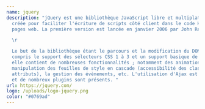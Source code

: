 ```yaml
---
name: jquery
description: "jQuery est une bibliothèque JavaScript libre et multiplateforme
  créée pour faciliter l'écriture de scripts côté client dans le code HTML des
  pages web. La première version est lancée en janvier 2006 par John Resig.\r

  \r

  Le but de la bibliothèque étant le parcours et la modification du DOM (y
  compris le support des sélecteurs CSS 1 à 3 et un support basique de XPath),
  elle contient de nombreuses fonctionnalités ; notamment des animations, la
  manipulation des feuilles de style en cascade (accessibilité des classes et
  attributs), la gestion des évènements, etc. L'utilisation d'Ajax est facilitée
  et de nombreux plugins sont présents. "
url: https://jquery.com/
logo: /uploads/logo-jquery.png
color: "#0769ad"
---
```

